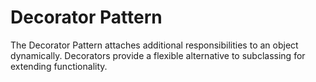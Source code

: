 # Decorator Pattern

The Decorator Pattern attaches additional responsibilities to an object dynamically. Decorators provide a flexible alternative to subclassing for extending functionality.